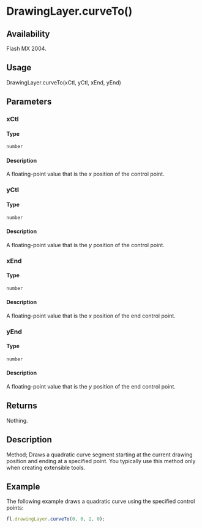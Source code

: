# DrawingLayer.curveTo()

## Availability

Flash MX 2004.

## Usage

DrawingLayer.curveTo(xCtl, yCtl, xEnd, yEnd)

## Parameters

### **xCtl**

#### Type

```typescript
number
```

#### Description

A floating-point value that is the *x* position of the control point.

### **yCtl**

#### Type

```typescript
number
```

#### Description

A floating-point value that is the *y* position of the control point.

### **xEnd**

#### Type

```typescript
number
```

#### Description

A floating-point value that is the *x* position of the end control point.

### **yEnd**

#### Type

```typescript
number
```

#### Description

A floating-point value that is the *y* position of the end control point.

## Returns

Nothing.

## Description

Method; Draws a quadratic curve segment starting at the current drawing position and ending at a specified point. You typically use this method only when creating extensible tools.

## Example

The following example draws a quadratic curve using the specified control points:

```javascript
fl.drawingLayer.curveTo(0, 0, 2, 0);
```
